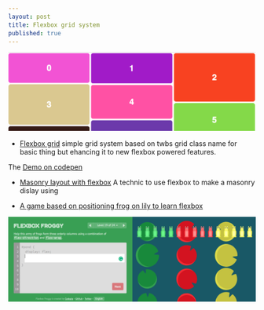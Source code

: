 ```yaml
---
layout: post
title: Flexbox grid system
published: true
---
```


<img src="./images/flex-masonry.png" alt="masonry with flexbox"/>

* [Flexbox grid](http://flexboxgrid.com/) simple grid system based on twbs grid class name for basic thing but ehancing it to new flexbox powered features.

The [Demo on codepen](https://codepen.io/jh3y/pen/vgZWZL) 

* [Masonry layout with flexbox](https://medium.com/@_jh3y/how-to-the-masonry-layout-56f0fe0b19df) A technic to use flexbox to make  a masonry dislay using 


* [A game based on positioning frog on lily to  learn flexbox](http://flexboxfroggy.com)
<img src="./images/flexbox-frog.png" alt="a game to learn flexbox">
